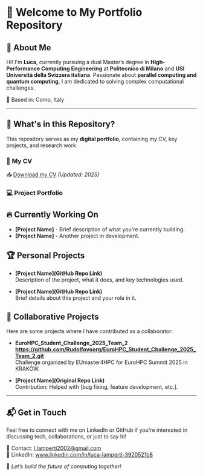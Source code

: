 # 🚀 Welcome to My Portfolio Repository

## 👋 About Me  
Hi! I'm **Luca**, currently pursuing a dual Master’s degree in **High-Performance Computing Engineering** at **Politecnico di Milano** and **USI Università della Svizzera italiana**. Passionate about **parallel computing and quantum computing**, I am dedicated to solving complex computational challenges.

📍 Based in: Como, Italy  

---

## 📂 What's in this Repository?
This repository serves as my **digital portfolio**, containing my CV, key projects, and research work.

### 📄 **My CV**
📥 [Download my CV](./CV/CV.pdf) *(Updated: 2025)*  

### 💻 **Project Portfolio**

## 🔥 Currently Working On

- **[Project Name]** - Brief description of what you're currently building.
- **[Project Name]** - Another project in development.

## 🏆 Personal Projects

- **[Project Name](GitHub Repo Link)**  
  Description of the project, what it does, and key technologies used.

- **[Project Name](GitHub Repo Link)**  
  Brief details about this project and your role in it.

## 🤝 Collaborative Projects

Here are some projects where I have contributed as a collaborator:

- **EuroHPC_Student_Challenge_2025_Team_2 https://github.com/Rudolfovoorg/EuroHPC_Student_Challenge_2025_Team_2.git**  
  Challenge organized by EUmaster4HPC for EuroHPC Summit 2025 in KRAKÓW.

- **[Project Name](Original Repo Link)**  
  Contribution: Helped with [bug fixing, feature development, etc.].

---

## 📬 Get in Touch
Feel free to connect with me on LinkedIn or GitHub if you're interested in discussing tech, collaborations, or just to say hi!

📧 Contact: l.lamperti2002@gmail.com  
🔗 LinkedIn: www.linkedin.com/in/luca-lamperti-3920521b8

🚀 *Let’s build the future of computing together!*
